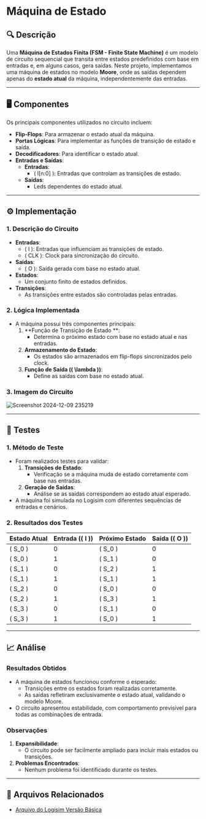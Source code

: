 # Máquina de Estado

## 🔍 Descrição

Uma **Máquina de Estados Finita (FSM - Finite State Machine)** é um modelo de circuito sequencial que transita entre estados predefinidos com base em entradas e, em alguns casos, gera saídas. Neste projeto, implementamos uma máquina de estados no modelo **Moore**, onde as saídas dependem apenas do **estado atual** da máquina, independentemente das entradas.

---

## 🖥️ Componentes

Os principais componentes utilizados no circuito incluem:
- **Flip-Flops**: Para armazenar o estado atual da máquina.
- **Portas Lógicas**: Para implementar as funções de transição de estado e saída.
- **Decodificadores**: Para identificar o estado atual.
- **Entradas e Saídas**:
  - **Entradas**:
    - \( I[n:0] \): Entradas que controlam as transições de estado.
  - **Saídas**:
    -  Leds dependentes do estado atual.

---

## ⚙️ Implementação

### 1. **Descrição do Circuito**

- **Entradas**:
  - \( I \): Entradas que influenciam as transições de estado.
  - \( CLK \): Clock para sincronização do circuito.
- **Saídas**:
  - \( O \): Saída gerada com base no estado atual.
- **Estados**:
  - Um conjunto finito de estados definidos.
- **Transições**:
  - As transições entre estados são controladas pelas entradas.

### 2. **Lógica Implementada**

- A máquina possui três componentes principais:
  1. **Função de Transição de Estado **:
     - Determina o próximo estado com base no estado atual e nas entradas.
  2. **Armazenamento do Estado**:
     - Os estados são armazenados em flip-flops sincronizados pelo clock.
  3. **Função de Saída (\( \lambda \))**:
     - Define as saídas com base no estado atual.

### 3. **Imagem do Circuito**

![Screenshot 2024-12-09 235219](https://github.com/user-attachments/assets/2284ee96-fed6-460e-aed2-a0ae1e35d952)

---

## 🔬 Testes

### 1. **Método de Teste**

- Foram realizados testes para validar:
  1. **Transições de Estado**:
     - Verificação se a máquina muda de estado corretamente com base nas entradas.
  2. **Geração de Saídas**:
     - Análise se as saídas correspondem ao estado atual esperado.
- A máquina foi simulada no Logisim com diferentes sequências de entradas e cenários.

### 2. **Resultados dos Testes**

| Estado Atual | Entrada (\( I \)) | Próximo Estado | Saída (\( O \)) |
|--------------|--------------------|----------------|-----------------|
| \( S_0 \)    | 0                  | \( S_0 \)      | 0               |
| \( S_0 \)    | 1                  | \( S_1 \)      | 0               |
| \( S_1 \)    | 0                  | \( S_2 \)      | 1               |
| \( S_1 \)    | 1                  | \( S_1 \)      | 1               |
| \( S_2 \)    | 0                  | \( S_0 \)      | 0               |
| \( S_2 \)    | 1                  | \( S_3 \)      | 1               |
| \( S_3 \)    | 0                  | \( S_1 \)      | 0               |
| \( S_3 \)    | 1                  | \( S_0 \)      | 1               |

---

## 📈 Análise

### Resultados Obtidos

- A máquina de estados funcionou conforme o esperado:
  - Transições entre os estados foram realizadas corretamente.
  - As saídas refletiram exclusivamente o estado atual, validando o modelo Moore.
- O circuito apresentou estabilidade, com comportamento previsível para todas as combinações de entrada.

### Observações


1. **Expansibilidade**:
   - O circuito pode ser facilmente ampliado para incluir mais estados ou transições.
2. **Problemas Encontrados**:
   - Nenhum problema foi identificado durante os testes.

---

## 📂 Arquivos Relacionados

- [Arquivo do Logisim Versão Básica](../src/maquinaEstado.circ)
